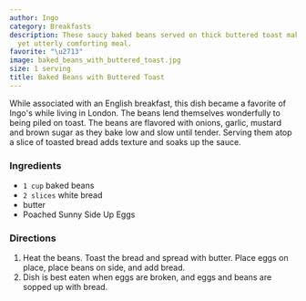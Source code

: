 ```yaml
---
author: Ingo
category: Breakfasts
description: These saucy baked beans served on thick buttered toast make a humble
  yet utterly comforting meal.
favorite: "\u2713"
image: baked_beans_with_buttered_toast.jpg
size: 1 serving
title: Baked Beans with Buttered Toast
---
```


While associated with an English breakfast, this dish
  became a favorite of Ingo's while living in London. The beans lend themselves wonderfully
  to being piled on toast. The beans are flavored with onions, garlic, mustard and
  brown sugar as they bake low and slow until tender. Serving them atop a slice of
  toasted bread adds texture and soaks up the sauce.

### Ingredients

* `1 cup` baked beans
* `2 slices` white bread
* butter
* Poached Sunny Side Up Eggs

### Directions

1. Heat the beans. Toast the bread and spread with butter. Place eggs on place, place beans on side, and add bread.
2. Dish is best eaten when eggs are broken, and eggs and beans are sopped up with bread.